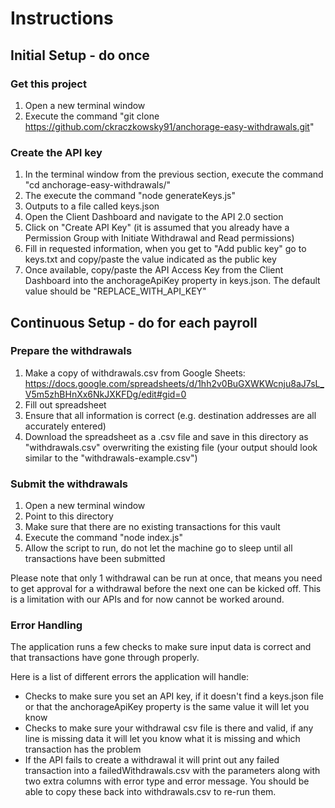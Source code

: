 <h1>Instructions</h1>

<h2>Initial Setup - do once</h2>

<h3>Get this project</h3>

1. Open a new terminal window
2. Execute the command "git clone https://github.com/ckraczkowsky91/anchorage-easy-withdrawals.git"

<h3>Create the API key</h3>

1. In the terminal window from the previous section, execute the command "cd anchorage-easy-withdrawals/"
3. The execute the command "node generateKeys.js"
4. Outputs to a file called keys.json
5. Open the Client Dashboard and navigate to the API 2.0 section
6. Click on "Create API Key" (it is assumed that you already have a Permission Group with Initiate Withdrawal and Read permissions)
7. Fill in requested information, when you get to "Add public key" go to keys.txt and copy/paste the value indicated as the public key
8. Once available, copy/paste the API Access Key from the Client Dashboard into the anchorageApiKey property in keys.json. The default value should be "REPLACE_WITH_API_KEY"

<h2>Continuous Setup - do for each payroll</h2>

<h3>Prepare the withdrawals</h3>

1. Make a copy of withdrawals.csv from Google Sheets: https://docs.google.com/spreadsheets/d/1hh2v0BuGXWKWcnju8aJ7sL_V5m5zhBHnXx6NkJXKFDg/edit#gid=0
2. Fill out spreadsheet
3. Ensure that all information is correct (e.g. destination addresses are all accurately entered)
4. Download the spreadsheet as a .csv file and save in this directory as "withdrawals.csv" overwriting the existing file (your output should look similar to the "withdrawals-example.csv")

<h3>Submit the withdrawals</h3>

1. Open a new terminal window
2. Point to this directory
3. Make sure that there are no existing transactions for this vault
3. Execute the command "node index.js"
4. Allow the script to run, do not let the machine go to sleep until all transactions have been submitted

Please note that only 1 withdrawal can be run at once, that means you need to get approval for a withdrawal before the next one can be kicked off. This is a limitation with our APIs and for now cannot be worked around.

<h3>Error Handling</h3>

The application runs a few checks to make sure input data is correct and that transactions have gone through properly. 

Here is a list of different errors the application will handle:
- Checks to make sure you set an API key, if it doesn't find a keys.json file or that the anchorageApiKey property is the same value it will let you know
- Checks to make sure your withdrawal csv file is there and valid, if any line is missing data it will let you know what it is missing and which transaction has the problem
- If the API fails to create a withdrawal it will print out any failed transaction into a failedWithdrawals.csv with the parameters along with two extra columns with error type and error message. You should be able to copy these back into withdrawals.csv to re-run them.
